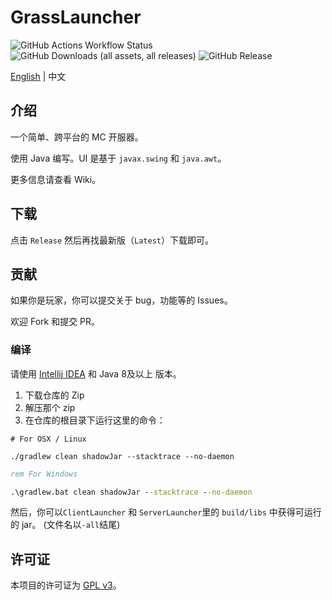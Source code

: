 # GrassLauncher

![GitHub Actions Workflow Status](https://img.shields.io/github/actions/workflow/status/MrCraftTeamMC/GrassLauncher/ci.yml)
![GitHub Downloads (all assets, all releases)](https://img.shields.io/github/downloads/MrCraftTeamMC/GrassLauncher/total)
![GitHub Release](https://img.shields.io/github/v/release/MrCraftTeamMC/GrassLauncher)

[English](./Readme.md) | 中文

## 介绍
一个简单、跨平台的 MC 开服器。

使用 Java 编写。UI 是基于 `javax.swing` 和 `java.awt`。

更多信息请查看 Wiki。

## 下载
点击 `Release` 然后再找最新版（`Latest`）下载即可。

## 贡献
如果你是玩家，你可以提交关于 bug，功能等的 Issues。

欢迎 Fork 和提交 PR。

### 编译
请使用 [Intellij IDEA](https://www.jetbrains.com/idea) 和 Java 8及以上 版本。

1. 下载仓库的 Zip 
2. 解压那个 zip
3. 在仓库的根目录下运行这里的命令：
```shell
# For OSX / Linux

./gradlew clean shadowJar --stacktrace --no-daemon
```

```bat
rem For Windows

.\gradlew.bat clean shadowJar --stacktrace --no-daemon
```

然后，你可以`ClientLauncher` 和 `ServerLauncher`里的 `build/libs` 中获得可运行的 jar。 (文件名以`-all`结尾)

## 许可证
本项目的许可证为 [GPL v3](./LICENSE)。
